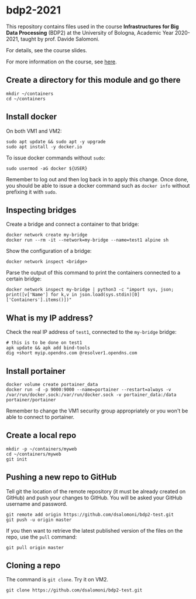 # bdp2-2021
This repository contains files used in the course <b>Infrastructures for Big Data Processing</b> (BDP2) at the University of Bologna, Academic Year 2020-2021, taught by prof. Davide Salomoni.

For details, see the course slides.

For more information on the course, see <a href=https://www.unibo.it/it/didattica/insegnamenti/insegnamento/2020/435337>here</a>.

## Create a directory for this module and go there
```
mkdir ~/containers
cd ~/containers
```

## Install docker

On both VM1 and VM2:

```
sudo apt update && sudo apt -y upgrade
sudo apt install -y docker.io
```

To issue docker commands without `sudo`:

```
sudo usermod -aG docker ${USER}
```

Remember to log out and then log back in to apply this change. Once done, you should be able to issue a docker command such as `docker info` without prefixing it with `sudo`.

## Inspecting bridges

Create a bridge and connect a container to that bridge:

```
docker network create my-bridge
docker run --rm -it --network=my-bridge --name=test1 alpine sh
```
Show the configuration of a bridge:

```
docker network inspect <bridge>
```

Parse the output of this command to print the containers connected to a certain bridge:

```
docker network inspect my-bridge | python3 -c "import sys, json; print([v['Name'] for k,v in json.load(sys.stdin)[0]['Containers'].items()])"
```

## What is my IP address?

Check the real IP address of `test1`, connected to the `my-bridge` bridge:
```
# this is to be done on test1
apk update && apk add bind-tools
dig +short myip.opendns.com @resolver1.opendns.com
```

## Install portainer

```
docker volume create portainer_data
docker run -d -p 9000:9000 --name=portainer --restart=always -v /var/run/docker.sock:/var/run/docker.sock -v portainer_data:/data portainer/portainer
```

Remember to change the VM1 security group appropriately or you won't be able to connect to portainer.

## Create a local repo

```
mkdir -p ~/containers/myweb
cd ~/containers/myweb
git init
```

## Pushing a new repo to GitHub

Tell git the location of the remote repository (it must be already created on GitHub) and push your changes to GitHub. You will be asked your GitHub username and password.
```
git remote add origin https://github.com/dsalomoni/bdp2-test.git
git push -u origin master
```

If you then want to retrieve the latest published version of the files on the repo, use the `pull` command:
```
git pull origin master
```

## Cloning a repo
The command is `git clone`. Try it on VM2.
```
git clone https://github.com/dsalomoni/bdp2-test.git
```